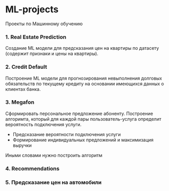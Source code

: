# ML-projects
Проекты по Машинному обучению

### 1. Real Estate Prediction
Создание ML модели для предсказания цен на квартиры по датасету (содержит признаки и цены на квартиры). 

### 2. Credit Default
Построение ML модели для прогнозирования невыполнения долговых обязательств по текущему кредиту на основании имеющихся данных о клиентах банка.

### 3. Megafon

Сформировать персональное предложение абоненту. Построение алгоримта, который для каждой пары пользователь-услуга определит вероятность подключения услуги.

  * Предсказание вероятности подключения услуги
  * Формирование индивидуальных предложений и максимизация выручки

Иными словами нужно построить алгоритм

### 4. Recommendations


### 5. Предсказание цен на автомобили
